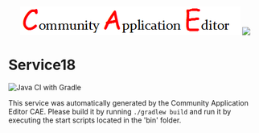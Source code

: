 <p align="center">
  <img src="https://github.com/PhilCAEOrg2/microservice-225/blob/master/img/logo.png" />
  <img src="https://raw.githubusercontent.com/rwth-acis/las2peer/master/img/logo/bitmap/las2peer-logo-128x128.png" />
</p>

Service18
===================
![Java CI with Gradle](https://github.com/PhilCAEOrg2/microservice-225/workflows/Java%20CI%20with%20Gradle/badge.svg?branch=master)

This service was automatically generated by the Community Application Editor CAE. Please build it by running `./gradlew build` and run it by executing the start scripts located in the 'bin' folder.
